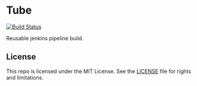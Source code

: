 # Tube

[![Build Status](http://jenkins.log-g.co/buildStatus/icon?job=Tube/master)](http://jenkins.log-g.co/job/Tube/job/master/)

Reusable jenkins pipeline build.

## License

This repo is licensed under the MIT License. See the [LICENSE](LICENSE.md) file for rights and limitations.

